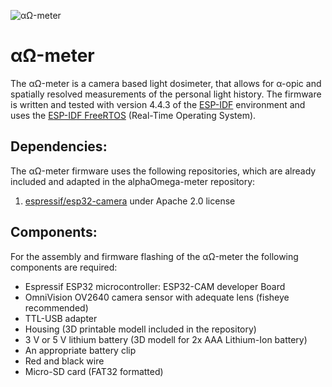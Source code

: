 ![αΩ-meter](/material/ao-meter.JPG?raw=true)

# αΩ-meter

The αΩ-meter is a camera based light dosimeter, that allows for α-opic and spatially resolved measurements of the personal light history. The firmware is written and tested with version 4.4.3 of the [ESP-IDF](https://github.com/espressif/esp-idf) environment and uses the [ESP-IDF FreeRTOS](https://docs.espressif.com/projects/esp-idf/en/latest/esp32/api-reference/system/freertos.html) (Real-Time Operating System).

## Dependencies:

The αΩ-meter firmware uses the following repositories, which are already included and adapted in the alphaOmega-meter repository:

1. [espressif/esp32-camera](https://github.com/espressif/esp32-camera) under Apache 2.0 license

## Components:

For the assembly and firmware flashing of the αΩ-meter the following components are required:

* Espressif ESP32 microcontroller: ESP32-CAM developer Board
* OmniVision OV2640 camera sensor with adequate lens (fisheye recommended)
* TTL-USB adapter
* Housing (3D printable modell included in the repository)
* 3 V or 5 V lithium battery (3D modell for 2x AAA Lithium-Ion battery)
* An appropriate battery clip
* Red and black wire
* Micro-SD card (FAT32 formatted)



 

